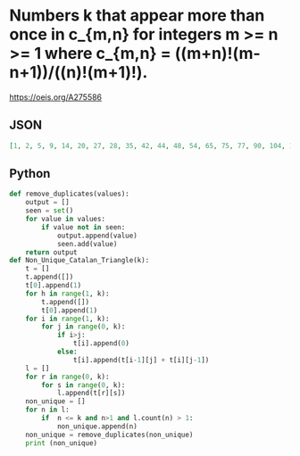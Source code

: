# Numbers k that appear more than once in c\_\{m,n\} for integers m \>\= n \>\= 1 where c\_\{m,n\} \= \(\(m\+n\)\!\(m\-n\+1\)\)/\(\(n\)\!\(m\+1\)\!\)\.
https://oeis.org/A275586
## JSON
```JSON
[1, 2, 5, 9, 14, 20, 27, 28, 35, 42, 44, 48, 54, 65, 75, 77, 90, 104, 110, 119, 132, 135, 152, 154, 165, 170, 189, 208, 209, 230, 252, 273, 275, 297, 299, 324, 350, 377, 405, 429, 434, 440, 464, 495, 527, 544, 560, 572, 594, 629, 637, 663, 665, 702, 740, 779, 798, 819, 860, 902, 910, 945, 950, 989]
```
## Python
```Python
def remove_duplicates(values):
    output = []
    seen = set()
    for value in values:
        if value not in seen:
            output.append(value)
            seen.add(value)
    return output
def Non_Unique_Catalan_Triangle(k):
    t = []
    t.append([])
    t[0].append(1)
    for h in range(1, k):
        t.append([])
        t[0].append(1)
    for i in range(1, k):
        for j in range(0, k):
            if i>j:
                t[i].append(0)
            else:
                t[i].append(t[i-1][j] + t[i][j-1])
    l = []
    for r in range(0, k):
        for s in range(0, k):
            l.append(t[r][s])
    non_unique = []
    for n in l:
        if  n <= k and n>1 and l.count(n) > 1:
            non_unique.append(n)
    non_unique = remove_duplicates(non_unique)
    print (non_unique)
```

